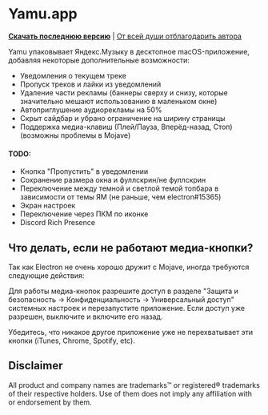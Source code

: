 Yamu.app
================

**[Скачать последнюю версию](https://github.com/4ndv/yamu/releases)** | [От всей души отблагодарить автора](https://4ndv.github.io/buymeacoffee)

Yamu упаковывает Яндекс.Музыку в десктопное macOS-приложение, добавляя некоторые дополнительные возможности:

* Уведомления о текущем треке
* Пропуск треков и лайки из уведомлений
* Удаление части рекламы (баннеры сверху и снизу, которые значительно мешают использованию в маленьком окне)
* Автоприглушение аудиорекламы на 50%
* Скрыт сайдбар и убрано ограничение на ширину страницы
* Поддержка медиа-клавиш (Плей/Пауза, Вперёд-назад, Стоп) (возможны проблемы в Mojave)

#### TODO:

* Кнопка "Пропустить" в уведомлении
* Сохранение размера окна и фуллскрин/не фуллскрин
* Переключение между темной и светлой темой топбара в зависимости от темы ЯМ (не раньше, чем electron#15365)
* Экран настроек
* Переключение через ПКМ по иконке
* Discord Rich Presence

## Что делать, если не работают медиа-кнопки?

Так как Electron не очень хорошо дружит с Mojave, иногда требуются следующие действия:

Для работы медиа-кнопок разрешите доступ в разделе "Защита и безопасность -> Конфиденциальность -> Универсальный доступ" системных настроек и перезапустите приложение. Если доступ уже разрешен, выключите и включите его назад.

Убедитесь, что никакое другое приложение уже не перехватывает эти кнопки (iTunes, Chrome, Spotify, etc).

## Disclaimer

All product and company names are trademarks™ or registered® trademarks of their respective holders. Use of them does not imply any affiliation with or endorsement by them.
